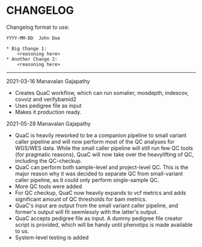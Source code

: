 # CHANGELOG

Changelog format to use:

```
YYYY-MM-DD  John Doe

* Big Change 1:
    <reasoning here>
* Another Change 2:
    <reasoning here>
```
---

2021-03-16  Manavalan Gajapathy

* Creates QuaC workflow, which can run somalier, mosdepth, indexcov, covviz and verifybamid2
* Uses pedigree file as input
* Makes it production ready.

2021-05-28  Manavalan Gajapathy

* QuaC is heavily reworked to be a companion pipeline to small variant caller pipeline and will now perform most of the
  QC analyses for WGS/WES data. While the small caller pipeline will still run few QC tools (for pragmatic reasons),
  QuaC will now take over the heavylifting of QC, including the QC-checkup.
* QuaC can perform both sample-level and project-level QC. This is the major reason why it was decided to separate QC from small-variant caller pipeline, as it could only perform single-sample QC.
* More QC tools were added
* For QC checkup, QuaC now heavily expands to vcf metrics and adds significant amount of QC thresholds for bam metrics.
* QuaC's input are output from the small variant caller pipeline, and former's output will fit seemlessly with the latter's output.
* QuaC accepts pedigree file as input. A dummy pedigree file creator script is provided, which will be handy until phenotips is made available to us.
* System-level testing is added
